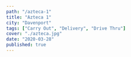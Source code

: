 ```yaml
---
path: "/azteca-1"
title: "Azteca 1"
city: "Davenport"
tags: ["Carry Out", "Delivery", "Drive Thru"]
cover: "./azteca.jpg"
date: "2020-03-28"
published: true
---
```

